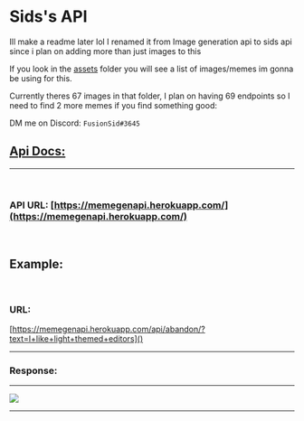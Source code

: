 # Sids's API

Ill make a readme later lol
I renamed it from Image generation api to sids api since i plan on adding more than just images to this

If you look in the [assets](https://github.com/FusionSid/ImageGeneratorAPI/tree/master/assets) folder you will see a list of images/memes im gonna be using for this.

Currently theres 67 images in that folder,
I plan on having 69 endpoints so I need to find 2 more memes if you find something good:

DM me on Discord: `FusionSid#3645`

## [Api Docs:](https://memegenapi.herokuapp.com/docs/)

---
<br >

### API URL: [https://memegenapi.herokuapp.com/](https://memegenapi.herokuapp.com/)

<br >

## Example:

<br >

### URL:

[https://memegenapi.herokuapp.com/api/abandon/?text=I+like+light+themed+editors]()

---

### Response:

---

![](https://memegenapi.herokuapp.com/api/abandon/?text=I+prefer+light+themed+editors)

---
